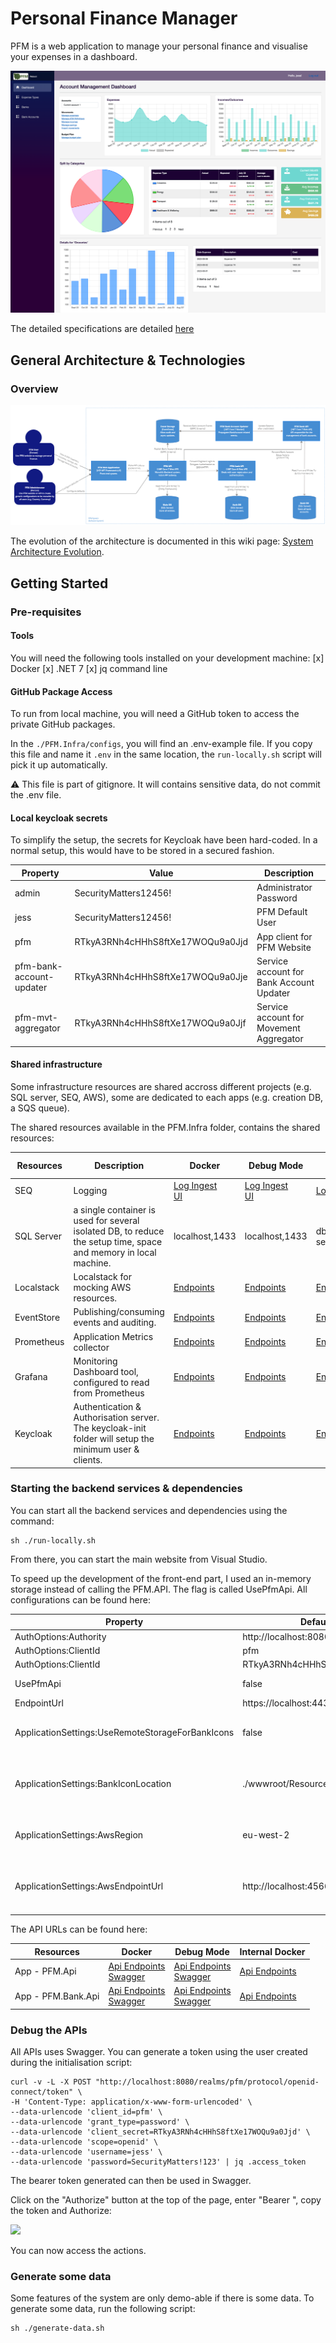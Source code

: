 # Personal Finance Manager

PFM is a web application to manage your personal finance and visualise your expenses in a dashboard. 

![PFM.png](./Documentation/Pictures/PFM-Reboot.png)

The detailed specifications are detailed [here](https://github.com/JM89/personalfinancemanager/wiki/Functional-Requirements)

## General Architecture & Technologies

### Overview

![Architecture-C4-Container.png](/Documentation/Pictures/Architecture/Architecture-C4-Container.png)

The evolution of the architecture is documented in this wiki page: [System Architecture Evolution](https://github.com/JM89/personalfinancemanager/wiki/System-Architecture-Evolution). 

## Getting Started

### Pre-requisites

#### Tools

You will need the following tools installed on your development machine:
[x] Docker
[x] .NET 7
[x] jq command line

#### GitHub Package Access

To run from local machine, you will need a GitHub token to access the private GitHub packages. 

In the `./PFM.Infra/configs`, you will find an .env-example file. If you copy this file and name it `.env` in the same location, the `run-locally.sh` script will pick it up automatically. 

:warning: This file is part of gitignore. It will contains sensitive data, do not commit the .env file. 

#### Local keycloak secrets

To simplify the setup, the secrets for Keycloak have been hard-coded. In a normal setup, this would have to be stored in a secured fashion. 

|Property|Value|Description|
|---|---|---|
|admin|SecurityMatters12456!|Administrator Password|
|jess|SecurityMatters12456!|PFM Default User|
|pfm|RTkyA3RNh4cHHhS8ftXe17WOQu9a0Jjd|App client for PFM Website|
|pfm-bank-account-updater|RTkyA3RNh4cHHhS8ftXe17WOQu9a0Jje|Service account for Bank Account Updater|
|pfm-mvt-aggregator|RTkyA3RNh4cHHhS8ftXe17WOQu9a0Jjf|Service account for Movement Aggregator|

#### Shared infrastructure

Some infrastructure resources are shared accross different projects (e.g. SQL server, SEQ, AWS), some are dedicated to each apps (e.g. creation DB, a SQS queue). 

The shared resources available in the PFM.Infra folder, contains the shared resources:

|Resources|Description|Docker|Debug Mode|Internal Docker|
|---|---|---|---|---|
|SEQ|Logging|[Log Ingest](http://localhost:5341)<br/>[UI](http://localhost:80)|[Log Ingest](http://localhost:5341)<br/>[UI](http://localhost:80)|[Log Ingest](http://seq:5341)|
|SQL Server|a single container is used for several isolated DB, to reduce the setup time, space and memory in local machine. |localhost,1433|localhost,1433|db-server,1433|
|Localstack|Localstack for mocking AWS resources.|[Endpoints](http://localhost:4566)|[Endpoints](http://localhost:4566)|[Endpoints](http://localstack:4566)|
|EventStore|Publishing/consuming events and auditing.|[Endpoints](http://localhost:2113)|[Endpoints](http://localhost:2113/)|[Endpoints](http://eventstore:2113)|
|Prometheus|Application Metrics collector|[Endpoints](http://localhost:9090)|[Endpoints](http://localhost:9090)|[Endpoints](http://prometheus:9090)|
|Grafana|Monitoring Dashboard tool, configured to read from Prometheus|[Endpoints](http://localhost:3000)|[Endpoints](http://localhost:3000)|[Endpoints](http://grafana:3000)|
|Keycloak|Authentication & Authorisation server. The keycloak-init folder will setup the minimum user & clients. |[Endpoints](http://localhost:8080)|[Endpoints](http://localhost:8080)|[Endpoints](http://keycloak:8080)|

### Starting the backend services & dependencies

You can start all the backend services and dependencies using the command: 

```shell
sh ./run-locally.sh
```

From there, you can start the main website from Visual Studio. 

To speed up the development of the front-end part, I used an in-memory storage instead of calling the PFM.API. The flag is called UsePfmApi. All configurations can be found here:

|Property|Default Value|Configration|
|---|---|---|
|AuthOptions:Authority|http://localhost:8080/realms/pfm|SSO Authority|
|AuthOptions:ClientId|pfm|PFM Client ID|
|AuthOptions:ClientId|RTkyA3RNh4cHHhS8ftXe17WOQu9a0Jjd|PFM Client Secret|
|UsePfmApi|false|If disabled, use in-memory storage|
|EndpointUrl|https://localhost:4431/|PFM API Docker Endpoint.|
|ApplicationSettings:UseRemoteStorageForBankIcons|false|If disabled, use local system. We need to put metrics to measure latency and optimise before re-enabling this. |
|ApplicationSettings:BankIconLocation|./wwwroot/Resources/bank_icons|If UseRemoteStorageForBankIcons is enabled, use the s3 bucket name for the location: pfm-website-bank-icons|
|ApplicationSettings:AwsRegion|eu-west-2|If UseRemoteStorageForBankIcons is enabled, s3 bucket AWS region (localstack init setup)|
|ApplicationSettings:AwsEndpointUrl|http://localhost:4566|If UseRemoteStorageForBankIcons is enabled, s3 bucket AWS endpoint url (localstack init setup)|

The API URLs can be found here:

|Resources|Docker|Debug Mode|Internal Docker|
|---|---|---|---|
|App - PFM.Api|[Api Endpoints](https://localhost:4431/api)<br/>[Swagger](https://localhost:4431/swagger/index.html)|[Api Endpoints](https://localhost:7098/api)<br/>[Swagger](https://localhost:7098/swagger/index.html)|[Api Endpoints](https://pfm-api:4431/api)|
|App - PFM.Bank.Api|[Api Endpoints](https://localhost:7099/api)<br/>[Swagger](https://localhost:7099/swagger/index.html)|[Api Endpoints](https://localhost:50001/api)<br/>[Swagger](http://localhost:50001/swagger/index.html)|[Api Endpoints](http://pfm-bank-api:50001/api)|

### Debug the APIs

All APIs uses Swagger. You can generate a token using the user created during the initialisation script: 

```shell
curl -v -L -X POST "http://localhost:8080/realms/pfm/protocol/openid-connect/token" \
-H 'Content-Type: application/x-www-form-urlencoded' \
--data-urlencode 'client_id=pfm' \
--data-urlencode 'grant_type=password' \
--data-urlencode 'client_secret=RTkyA3RNh4cHHhS8ftXe17WOQu9a0Jjd' \
--data-urlencode 'scope=openid' \
--data-urlencode 'username=jess' \
--data-urlencode 'password=SecurityMatters!123' | jq .access_token
```

The bearer token generated can then be used in Swagger.

Click on the "Authorize" button at the top of the page, enter "Bearer ", copy the token and Authorize:

![](../Documentation/Pictures/API-BearerToken.PNG)

You can now access the actions.

### Generate some data

Some features of the system are only demo-able if there is some data. To generate some data, run the following script:

```shell
sh ./generate-data.sh
```
